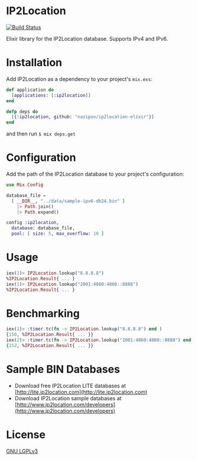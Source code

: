 # IP2Location

[![Build Status](https://travis-ci.org/nazipov/ip2location-elixir.svg?branch=master)](https://travis-ci.org/nazipov/ip2location-elixir)

Elixir library for the IP2Location database. Supports IPv4 and IPv6.

# Installation

Add IP2Location as a dependency to your project's `mix.exs`:

```elixir
def application do
  [applications: [:ip2location]]
end

defp deps do
  [{:ip2location, github: "nazipov/ip2location-elixir"}]
end
```

and then run `$ mix deps.get`

# Configuration

Add the path of the IP2Location database to your project's configuration:

```elixir
use Mix.Config

database_file =
  [ __DIR__, "../data/sample-ipv6-db24.bin" ]
    |> Path.join()
    |> Path.expand()

config :ip2location,
  database: database_file,
  pool: [ size: 5, max_overflow: 10 ]
```

# Usage

```elixir
iex(1)> IP2Location.lookup("8.8.8.8")
%IP2Location.Result{ ... }
iex(1)> IP2Location.lookup("2001:4860:4860::8888")
%IP2Location.Result{ ... }
```

# Benchmarking

```elixir
iex(1)> :timer.tc(fn -> IP2Location.lookup("8.8.8.8") end )
{150, %IP2Location.Result{ ... }}
iex(2)> :timer.tc(fn -> IP2Location.lookup("2001:4860:4860::8888") end )
{152, %IP2Location.Result{ ... }}
```

# Sample BIN Databases

* Download free IP2Location LITE databases at [http://lite.ip2location.com](http://lite.ip2location.com)  
* Download IP2Location sample databases at [http://www.ip2location.com/developers](http://www.ip2location.com/developers)

# License

[GNU LGPLv3](http://www.gnu.org/licenses/lgpl-3.0.html)